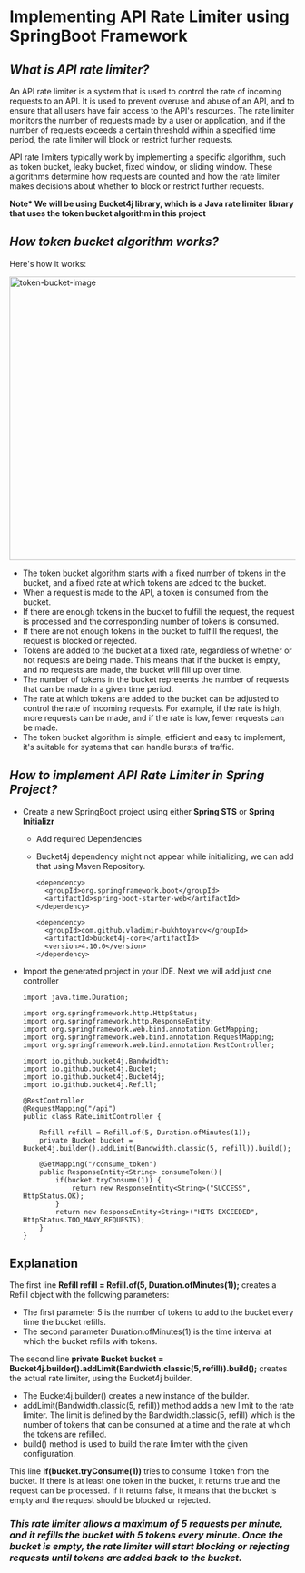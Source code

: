 # Implementing API Rate Limiter using SpringBoot Framework

## _What is API rate limiter?_
An API rate limiter is a system that is used to control the rate of incoming requests to an API. It is used to prevent overuse and abuse of an API, and to ensure that all users have fair access to the API's resources. The rate limiter monitors the number of requests made by a user or application, and if the number of requests exceeds a certain threshold within a specified time period, the rate limiter will block or restrict further requests.

API rate limiters typically work by implementing a specific algorithm, such as token bucket, leaky bucket, fixed window, or sliding window. These algorithms determine how requests are counted and how the rate limiter makes decisions about whether to block or restrict further requests.

__Note* We will be using Bucket4j library, which is a Java rate limiter library that uses the token bucket algorithm in this project__
## _How token bucket algorithm works?_

Here's how it works:

<img alt="token-bucket-image" height="500" width="700"  src="https://miro.medium.com/max/1400/1*_tuX7nBlZpvmpElBHc3T2Q.png" title="TOKEN BUCKET PICTORIAL REPRESENTATION"/>

- The token bucket algorithm starts with a fixed number of tokens in the bucket, and a fixed rate at which tokens are added to the bucket.
- When a request is made to the API, a token is consumed from the bucket.
- If there are enough tokens in the bucket to fulfill the request, the request is processed and the corresponding number of tokens is consumed.
- If there are not enough tokens in the bucket to fulfill the request, the request is blocked or rejected.
- Tokens are added to the bucket at a fixed rate, regardless of whether or not requests are being made. This means that if the bucket is empty, and no requests are made, the bucket will fill up over time.
- The number of tokens in the bucket represents the number of requests that can be made in a given time period.
- The rate at which tokens are added to the bucket can be adjusted to control the rate of incoming requests. For example, if the rate is high, more requests can be made, and if the rate is low, fewer requests can be made.
- The token bucket algorithm is simple, efficient and easy to implement, it's suitable for systems that can handle bursts of traffic.

## _How to implement API Rate Limiter in Spring Project?_

- Create a new SpringBoot project using either **Spring STS** or **Spring Initializr**
        
  - Add required Dependencies
  - Bucket4j dependency might not appear while initializing, we can add that using Maven Repository. 

    ```
    <dependency>
      <groupId>org.springframework.boot</groupId>
      <artifactId>spring-boot-starter-web</artifactId>
    </dependency>	
    
    <dependency>
      <groupId>com.github.vladimir-bukhtoyarov</groupId>
      <artifactId>bucket4j-core</artifactId>
      <version>4.10.0</version>
    </dependency>
    ```
- Import the generated project in your IDE. Next we will add just one controller 
    
    ```
    import java.time.Duration;
    
    import org.springframework.http.HttpStatus;
    import org.springframework.http.ResponseEntity;
    import org.springframework.web.bind.annotation.GetMapping;
    import org.springframework.web.bind.annotation.RequestMapping;
    import org.springframework.web.bind.annotation.RestController;
    
    import io.github.bucket4j.Bandwidth;
    import io.github.bucket4j.Bucket;
    import io.github.bucket4j.Bucket4j;
    import io.github.bucket4j.Refill;
    
    @RestController
    @RequestMapping("/api")
    public class RateLimitController {

        Refill refill = Refill.of(5, Duration.ofMinutes(1));
        private Bucket bucket = Bucket4j.builder().addLimit(Bandwidth.classic(5, refill)).build();
    
        @GetMapping("/consume_token")
        public ResponseEntity<String> consumeToken(){
            if(bucket.tryConsume(1)) {
                return new ResponseEntity<String>("SUCCESS", HttpStatus.OK);
            }
            return new ResponseEntity<String>("HITS EXCEEDED", HttpStatus.TOO_MANY_REQUESTS);
        }
    }
    ```
  
## Explanation 

The first line **Refill refill = Refill.of(5, Duration.ofMinutes(1));** creates a Refill object with the following parameters:

- The first parameter 5 is the number of tokens to add to the bucket every time the bucket refills.
- The second parameter Duration.ofMinutes(1) is the time interval at which the bucket refills with tokens.

The second line **private Bucket bucket = Bucket4j.builder().addLimit(Bandwidth.classic(5, refill)).build();** creates the actual rate limiter, using the Bucket4j builder.

- The Bucket4j.builder() creates a new instance of the builder.
- addLimit(Bandwidth.classic(5, refill)) method adds a new limit to the rate limiter. The limit is defined by the Bandwidth.classic(5, refill) which is the number of tokens that can be consumed at a time and the rate at which the tokens are refilled.
- build() method is used to build the rate limiter with the given configuration.

This line **if(bucket.tryConsume(1))** tries to consume 1 token from the bucket. If there is at least one token in the bucket, it returns true and the request can be processed. If it returns false, it means that the bucket is empty and the request should be blocked or rejected.

### _This rate limiter allows a maximum of 5 requests per minute, and it refills the bucket with 5 tokens every minute. Once the bucket is empty, the rate limiter will start blocking or rejecting requests until tokens are added back to the bucket._












